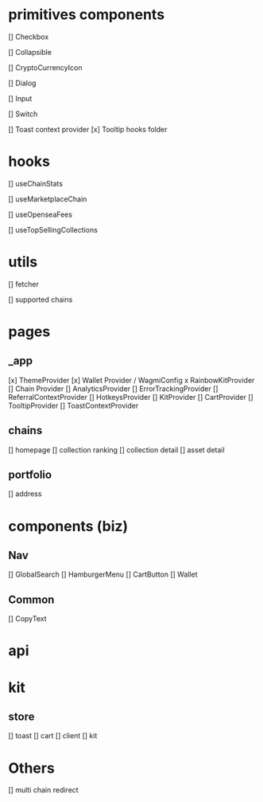 # primitives components

[] Checkbox

[] Collapsible

[] CryptoCurrencyIcon

[] Dialog

[] Input

[] Switch

[] Toast context provider
[x] Tooltip hooks folder

# hooks

[] useChainStats

[] useMarketplaceChain

[] useOpenseaFees

[] useTopSellingCollections

# utils

[] fetcher

[] supported chains

# pages

## \_app

[x] ThemeProvider
[x] Wallet Provider / WagmiConfig x RainbowKitProvider
[] Chain Provider
[] AnalyticsProvider
[] ErrorTrackingProvider
[] ReferralContextProvider
[] HotkeysProvider
[] KitProvider
[] CartProvider
[] TooltipProvider
[] ToastContextProvider

## chains

[] homepage
[] collection ranking
[] collection detail
[] asset detail

## portfolio

[] address

# components (biz)

## Nav

[] GlobalSearch
[] HamburgerMenu
[] CartButton
[] Wallet

## Common

[] CopyText

# api

# kit

## store

[] toast
[] cart
[] client
[] kit

# Others

[] multi chain redirect
